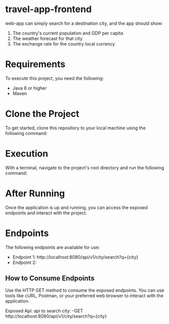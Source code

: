 # travel-app-frontend

web-app can simply search for a destination city, and the app should show:
  1. The country's current population and GDP per capita
  2. The weather forecast for that city
  3. The exchange rate for the country local currency

# Requirements

To execute this project, you need the following:
- Java 8 or higher
- Maven

# Clone the Project
To get started, clone this repository to your local machine using the following command:

# Execution

With a terminal, navigate to the project's root directory and run the following command:


# After Running

Once the application is up and running, you can access the exposed endpoints and interact with the project.

# Endpoints

The following endpoints are available for use:

- Endpoint 1: http://localhost:8080/api/v1/city/search?q={city}
- Endpoint 2: 

## How to Consume Endpoints

Use the HTTP GET method to consume the exposed endpoints. You can use tools like cURL, Postman, or your preferred web browser to interact with the application.

Exposed Api:
  api to search city:
    -GET http://localhost:8080/api/v1/city/search?q={city}

